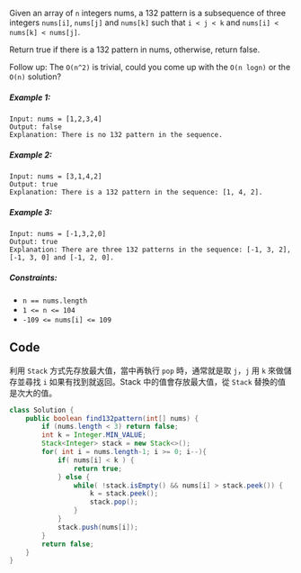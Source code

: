 Given an array of `n` integers nums, a 132 pattern is a subsequence of three integers `nums[i]`, `nums[j]` and `nums[k]` such that `i < j < k` and `nums[i] < nums[k] < nums[j]`.

Return true if there is a 132 pattern in nums, otherwise, return false.

Follow up: The `O(n^2)` is trivial, could you come up with the `O(n logn)` or the `O(n)` solution?

 

##### Example 1:
```
Input: nums = [1,2,3,4]
Output: false
Explanation: There is no 132 pattern in the sequence.
```
##### Example 2:
```
Input: nums = [3,1,4,2]
Output: true
Explanation: There is a 132 pattern in the sequence: [1, 4, 2].
```
##### Example 3:
```
Input: nums = [-1,3,2,0]
Output: true
Explanation: There are three 132 patterns in the sequence: [-1, 3, 2], [-1, 3, 0] and [-1, 2, 0].
```

##### Constraints:

- `n == nums.length`
- `1 <= n <= 104`
- `-109 <= nums[i] <= 109`

## Code
利用 `Stack` 方式先存放最大值，當中再執行 `pop` 時，通常就是取 `j`，`j` 用 `k` 來做儲存並尋找 `i` 如果有找到就返回。Stack 中的值會存放最大值，從 `Stack` 替換的值是次大的值。
```java
class Solution {
    public boolean find132pattern(int[] nums) {
        if (nums.length < 3) return false;
        int k = Integer.MIN_VALUE;
        Stack<Integer> stack = new Stack<>();
        for( int i = nums.length-1; i >= 0; i--){
            if( nums[i] < k ) {
                return true;
            } else {
                while( !stack.isEmpty() && nums[i] > stack.peek()) {
                    k = stack.peek();
                    stack.pop();
                }
            }
            stack.push(nums[i]);
        }
        return false;
    }
}
```
